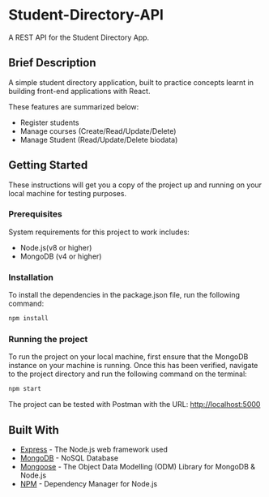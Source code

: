 # Student-Directory-API
A REST API for the Student Directory App. 

## Brief Description
A simple student directory application, built to practice concepts learnt in building front-end applications with React.

These features are summarized below:
* Register students
* Manage courses (Create/Read/Update/Delete)  
* Manage Student (Read/Update/Delete biodata)

## Getting Started
These instructions will get you a copy of the project up and running on your local machine for testing purposes.

### Prerequisites
System requirements for this project to work includes:
* Node.js(v8 or higher)
* MongoDB (v4 or higher)

### Installation
To install the dependencies in the package.json file, run the following command: 

```bash
npm install
```

### Running the project
To run the project on your local machine, first ensure that the MongoDB instance on your machine is running. Once this has been verified, navigate to the project directory and run the following command on the terminal:  

```bash
npm start
```

The project can be tested with Postman with the URL: [http://localhost:5000]()

## Built With
* [Express](https://expressjs.com/) - The Node.js web framework used
* [MongoDB](https://www.mongodb.com/) - NoSQL Database
* [Mongoose](https://mongoosejs.com/) - The Object Data Modelling (ODM) Library for MongoDB & Node.js
* [NPM](https://www.npmjs.com/) - Dependency Manager for Node.js

